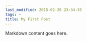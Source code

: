 ```yaml
---
last_modified: 2015-02-20 23:34:35
tags: ~
title: My First Post
---
```

Markdown content goes here.
